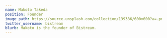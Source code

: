 ```yaml
---
name: Makoto Takeda
position: Founder
image_path: https://source.unsplash.com/collection/139386/600x600?a=.png
twitter_username: bistream
blurb: Makoto is the founder of Bistream.
---
```

